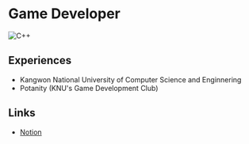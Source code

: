 # Game Developer
![C++](https://img.shields.io/badge/c++-%2300599C.svg?style=for-the-badge&logo=c%2B%2B&logoColor=white)

## Experiences
* Kangwon National University of Computer Science and Enginnering
* Potanity (KNU's Game Development Club)  

## Links
* [Notion](https://www.notion.so/Game-Programming-106676eb1d39800db3b1cbe1dac6fe8e)
